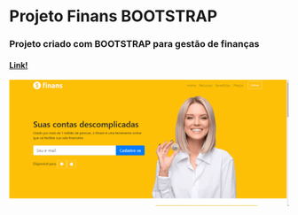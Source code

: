 # Projeto Finans BOOTSTRAP
### Projeto criado com BOOTSTRAP para gestão de finanças
#### [Link!](https://casalifinans.netlify.app/)
![gif](https://github.com/CasaliWe/Projeto-Finans-BOOTSTRAP/blob/main/finans.gif)
